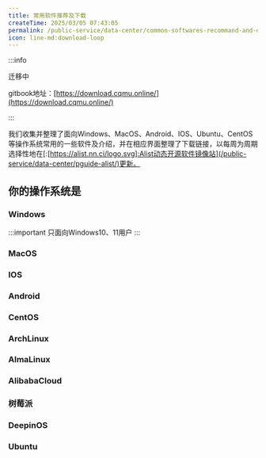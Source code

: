 ```yaml
---
title: 常用软件推荐及下载
createTime: 2025/03/05 07:43:05
permalink: /public-service/data-center/common-softwares-recommand-and-download/
icon: line-md:download-loop
---
```


[//]: # (TODO: lkl请辅助迁移，并在搜索引擎检索其他流行软件，将前10名的下载链接放在此处。)

:::info

迁移中

gitbook地址：[https://download.cqmu.online/](https://download.cqmu.online/)

:::

我们收集并整理了面向Windows、MacOS、Android、IOS、Ubuntu、CentOS等操作系统常用的一些软件及介绍，并在相应界面整理了下载链接，以每周为周期选择性地在[:[https://alist.nn.ci/logo.svg]:Alist动态开源软件镜像站](/public-service/data-center/pguide-alist/)更新。

## 你的操作系统是

### Windows

:::important
只面向Windows10、11用户
:::

### MacOS


### IOS


### Android

### CentOS

### ArchLinux

### AlmaLinux

### AlibabaCloud

### 树莓派

### DeepinOS

### Ubuntu